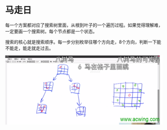 # 马走日

每一个方案都对应了搜索树里面，从根到叶子的一个遍历过程。如果觉得理解难，一定要画一个搜索树。每个节点都是一个状态。

搜索的核心就是搜索顺序。每一步分别枚举往哪个方向走，8个方向，判断一下能不能走，能走就走过去。

![](imgs/1.png)
